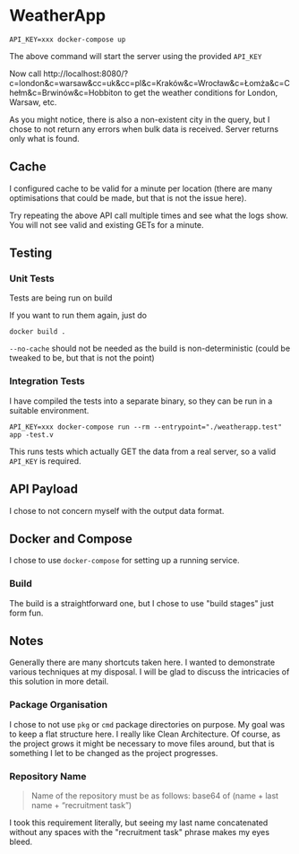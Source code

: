 # WeatherApp

```shell script
API_KEY=xxx docker-compose up
```

The above command will start the server using the provided `API_KEY`

Now call http://localhost:8080/?c=london&c=warsaw&cc=uk&cc=pl&c=Kraków&c=Wrocław&c=Łomża&c=Chełm&c=Brwinów&c=Hobbiton to get the weather conditions for London, Warsaw, etc.

As you might notice, there is also a non-existent city in the query, but I chose to not return any errors when bulk data is received. Server returns only what is found.

## Cache

I configured cache to be valid for a minute per location (there are many optimisations that could be made, but that is not the issue here).

Try repeating the above API call multiple times and see what the logs show. You will not see valid and existing GETs for a minute.

## Testing

### Unit Tests
Tests are being run on build

If you want to run them again, just do
```shell script
docker build .
```
`--no-cache` should not be needed as the build is non-deterministic (could be tweaked to be, but that is not the point)

### Integration Tests
I have compiled the tests into a separate binary, so they can be run in a suitable environment.

```shell script
API_KEY=xxx docker-compose run --rm --entrypoint="./weatherapp.test" app -test.v
```

This runs tests which actually GET the data from a real server, so a valid `API_KEY` is required. 

## API Payload

I chose to not concern myself with the output data format.

## Docker and Compose

I chose to use `docker-compose` for setting up a running service.

### Build

The build is a straightforward one, but I chose to use "build stages" just form fun.

## Notes

Generally there are many shortcuts taken here. I wanted to demonstrate various techniques at my disposal.
I will be glad to discuss the intricacies of this solution in more detail.

### Package Organisation

I chose to not use `pkg` or `cmd` package directories on purpose. My goal was to keep a flat structure here. I really like Clean Architecture. 
Of course, as the project grows it might be necessary to move files around, but that is something I let to be changed as the project progresses.

### Repository Name
> Name of the repository must be as follows: base64 of (name + last name + “recruitment task”)

I took this requirement literally, but seeing my last name concatenated without any spaces with the "recruitment task" phrase makes my eyes bleed. 